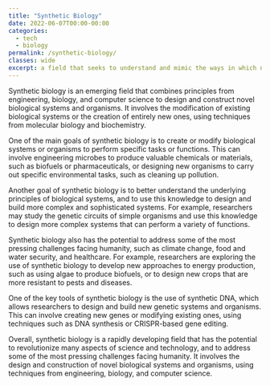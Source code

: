 ```yaml
---
title: "Synthetic Biology"
date: 2022-06-07T00:00-00:00
categories:
  - tech
  - biology
permalink: /synthetic-biology/
classes: wide
excerpt: a field that seeks to understand and mimic the ways in which nature solves problems
---
```


Synthetic biology is an emerging field that combines principles from engineering, biology, and computer science to design and construct novel biological systems and organisms. It involves the modification of existing biological systems or the creation of entirely new ones, using techniques from molecular biology and biochemistry.

One of the main goals of synthetic biology is to create or modify biological systems or organisms to perform specific tasks or functions. This can involve engineering microbes to produce valuable chemicals or materials, such as biofuels or pharmaceuticals, or designing new organisms to carry out specific environmental tasks, such as cleaning up pollution.

Another goal of synthetic biology is to better understand the underlying principles of biological systems, and to use this knowledge to design and build more complex and sophisticated systems. For example, researchers may study the genetic circuits of simple organisms and use this knowledge to design more complex systems that can perform a variety of functions.

Synthetic biology also has the potential to address some of the most pressing challenges facing humanity, such as climate change, food and water security, and healthcare. For example, researchers are exploring the use of synthetic biology to develop new approaches to energy production, such as using algae to produce biofuels, or to design new crops that are more resistant to pests and diseases.

One of the key tools of synthetic biology is the use of synthetic DNA, which allows researchers to design and build new genetic systems and organisms. This can involve creating new genes or modifying existing ones, using techniques such as DNA synthesis or CRISPR-based gene editing.

Overall, synthetic biology is a rapidly developing field that has the potential to revolutionize many aspects of science and technology, and to address some of the most pressing challenges facing humanity. It involves the design and construction of novel biological systems and organisms, using techniques from engineering, biology, and computer science.